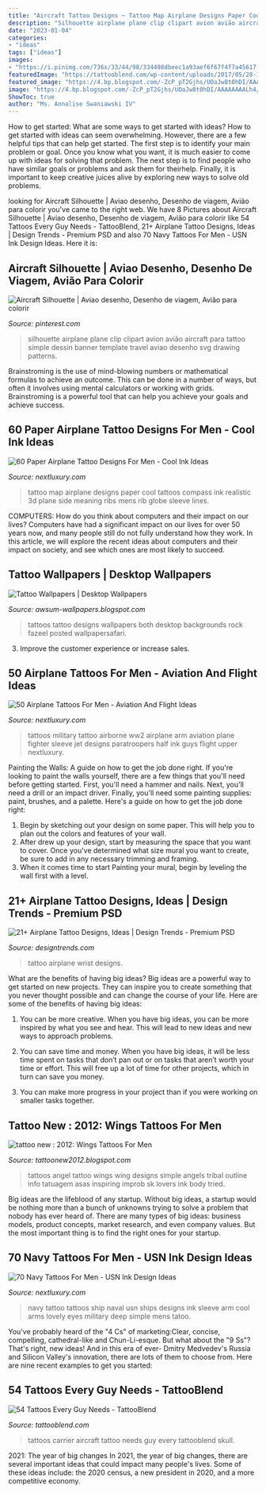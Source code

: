```yaml
---
title: "Aircraft Tattoo Designs ~ Tattoo Map Airplane Designs Paper Cool Tattoos Compass Ink Realistic 3d Plane Side Meaning Ribs Mens Rib Globe Sleeve Lines"
description: "Silhouette airplane plane clip clipart avion avião aircraft para tattoo simple dessin banner template travel aviao desenho svg drawing patterns"
date: "2023-01-04"
categories:
- "ideas"
tags: ["ideas"]
images:
- "https://i.pinimg.com/736x/33/44/98/334498dbeec1a93aef6f67f4f7a45617--applique-patterns-tattoo-designs.jpg"
featuredImage: "https://tattooblend.com/wp-content/uploads/2017/05/28-1.jpg"
featured_image: "https://4.bp.blogspot.com/-ZcP_pT2Gjhs/UOaJw8t0hDI/AAAAAAAALh4/sraypTzjK4k/s1600/Tattoos-iPad-3-HD-Backgrounds.jpg"
image: "https://4.bp.blogspot.com/-ZcP_pT2Gjhs/UOaJw8t0hDI/AAAAAAAALh4/sraypTzjK4k/s1600/Tattoos-iPad-3-HD-Backgrounds.jpg"
ShowToc: true
author: "Ms. Annalise Swaniawski IV"
---
```



How to get started: What are some ways to get started with ideas?
How to get started with ideas can seem overwhelming. However, there are a few helpful tips that can help get started. The first step is to identify your main problem or goal. Once you know what you want, it is much easier to come up with ideas for solving that problem. The next step is to find people who have similar goals or problems and ask them for theirhelp. Finally, it is important to keep creative juices alive by exploring new ways to solve old problems.

	

		
looking for Aircraft Silhouette | Aviao desenho, Desenho de viagem, Avião para colorir you've came to the right web. We have 8 Pictures about Aircraft Silhouette | Aviao desenho, Desenho de viagem, Avião para colorir like 54 Tattoos Every Guy Needs - TattooBlend, 21+ Airplane Tattoo Designs, Ideas | Design Trends - Premium PSD and also 70 Navy Tattoos For Men - USN Ink Design Ideas. Here it is:
		
    
## Aircraft Silhouette | Aviao Desenho, Desenho De Viagem, Avião Para Colorir

<img loading=lazy src="https://i.pinimg.com/736x/33/44/98/334498dbeec1a93aef6f67f4f7a45617--applique-patterns-tattoo-designs.jpg" onerror="this.onerror=null;this.src='https://tse2.mm.bing.net/th?id=OIP.vPCQjAive2729yshd2zIJwHaJl&amp;pid=15.1';" alt="Aircraft Silhouette | Aviao desenho, Desenho de viagem, Avião para colorir">

_Source: pinterest.com_

>silhouette airplane plane clip clipart avion avião aircraft para tattoo simple dessin banner template travel aviao desenho svg drawing patterns. 

	

Brainstroming is the use of mind-blowing numbers or mathematical formulas to achieve an outcome. This can be done in a number of ways, but often it involves using mental calculators or working with grids. Brainstroming is a powerful tool that can help you achieve your goals and achieve success.

    
## 60 Paper Airplane Tattoo Designs For Men - Cool Ink Ideas

<img loading=lazy src="http://nextluxury.com/wp-content/uploads/compass-and-map-3d-mens-paper-airplane-rib-cage-side-tattoo.jpg" onerror="this.onerror=null;this.src='https://tse4.mm.bing.net/th?id=OIP.w-QZuI7ATIFl4D2-6KSNCgHaHa&amp;pid=15.1';" alt="60 Paper Airplane Tattoo Designs For Men - Cool Ink Ideas">

_Source: nextluxury.com_

>tattoo map airplane designs paper cool tattoos compass ink realistic 3d plane side meaning ribs mens rib globe sleeve lines. 

	

COMPUTERS: How do you think about computers and their impact on our lives?
Computers have had a significant impact on our lives for over 50 years now, and many people still do not fully understand how they work. In this article, we will explore the recent ideas about computers and their impact on society, and see which ones are most likely to succeed.

    
## Tattoo Wallpapers | Desktop Wallpapers

<img loading=lazy src="https://4.bp.blogspot.com/-ZcP_pT2Gjhs/UOaJw8t0hDI/AAAAAAAALh4/sraypTzjK4k/s1600/Tattoos-iPad-3-HD-Backgrounds.jpg" onerror="this.onerror=null;this.src='https://tse1.mm.bing.net/th?id=OIP.RHLXqjR0or1ZTrCE1bo1xwHaHa&amp;pid=15.1';" alt="Tattoo Wallpapers | Desktop Wallpapers">

_Source: awsum-wallpapers.blogspot.com_

>tattoos tattoo designs wallpapers both desktop backgrounds rock fazeel posted wallpapersafari. 

	

3. Improve the customer experience or increase sales.

    
## 50 Airplane Tattoos For Men - Aviation And Flight Ideas

<img loading=lazy src="http://nextluxury.com/wp-content/uploads/guys-fighter-jet-tattoo.jpg" onerror="this.onerror=null;this.src='https://tse4.mm.bing.net/th?id=OIP.19r5SuOuzFb3c54i_wYGDgHaHi&amp;pid=15.1';" alt="50 Airplane Tattoos For Men - Aviation And Flight Ideas">

_Source: nextluxury.com_

>tattoos military tattoo airborne ww2 airplane arm aviation plane fighter sleeve jet designs paratroopers half ink guys flight upper nextluxury. 

	

Painting the Walls: A guide on how to get the job done right.
If you're looking to paint the walls yourself, there are a few things that you'll need before getting started. First, you'll need a hammer and nails. Next, you'll need a drill or an impact driver. Finally, you'll need some painting supplies: paint, brushes, and a palette. Here's a guide on how to get the job done right: 
1) Begin by sketching out your design on some paper. This will help you to plan out the colors and features of your wall. 
2) After drew up your design, start by measuring the space that you want to cover. Once you've determined what size mural you want to create, be sure to add in any necessary trimming and framing. 
3) When it comes time to start Painting your mural, begin by leveling the wall first with a level.

    
## 21+ Airplane Tattoo Designs, Ideas | Design Trends - Premium PSD

<img loading=lazy src="https://images.designtrends.com/wp-content/uploads/2016/08/30170116/Small-Airplane-Tattoo-on-Wrist.jpg" onerror="this.onerror=null;this.src='https://tse1.mm.bing.net/th?id=OIP.lWvnDKbUgDlGH1WnVhA1UAHaHa&amp;pid=15.1';" alt="21+ Airplane Tattoo Designs, Ideas | Design Trends - Premium PSD">

_Source: designtrends.com_

>tattoo airplane wrist designs. 

	

What are the benefits of having big ideas?
Big ideas are a powerful way to get started on new projects. They can inspire you to create something that you never thought possible and can change the course of your life. Here are some of the benefits of having big ideas:
1. You can be more creative. When you have big ideas, you can be more inspired by what you see and hear. This will lead to new ideas and new ways to approach problems.

2. You can save time and money. When you have big ideas, it will be less time spent on tasks that don’t pan out or on tasks that aren’t worth your time or effort. This will free up a lot of time for other projects, which in turn can save you money.

3. You can make more progress in your project than if you were working on smaller tasks together.

    
## Tattoo New : 2012: Wings Tattoos For Men

<img loading=lazy src="http://3.bp.blogspot.com/-OQy-mmIvqkk/Tn2aQBwio9I/AAAAAAAABA0/Glubg9htvZ4/s1600/angel+wing+tattoos+for+men+on+back.jpg" onerror="this.onerror=null;this.src='https://tse1.mm.bing.net/th?id=OIP.ZdJDwjg0GQOwxdOR31TNLQHaJ4&amp;pid=15.1';" alt="tattoo new : 2012: Wings Tattoos For Men">

_Source: tattoonew2012.blogspot.com_

>tattoos angel tattoo wings wing designs simple angels tribal outline info tatuagem asas inspiring improb sk lovers ink body tried. 

	

Big ideas are the lifeblood of any startup. Without big ideas, a startup would be nothing more than a bunch of unknowns trying to solve a problem that nobody has ever heard of. There are many types of big ideas: business models, product concepts, market research, and even company values. But the most important thing is to find the right ones for your startup.

    
## 70 Navy Tattoos For Men - USN Ink Design Ideas

<img loading=lazy src="http://nextluxury.com/wp-content/uploads/naval-warfare-reaslitic-mens-navy-sleeve-tattoo.jpg" onerror="this.onerror=null;this.src='https://tse3.mm.bing.net/th?id=OIP.zc4Deda6TbbtHLM6v7uvXgHaK0&amp;pid=15.1';" alt="70 Navy Tattoos For Men - USN Ink Design Ideas">

_Source: nextluxury.com_

>navy tattoo tattoos ship naval usn ships designs ink sleeve arm cool arms lovely eyes military deep simple mens tatoo. 

	

You've probably heard of the "4 Cs" of marketing:Clear, concise, compelling, cathedral-like and Chun-Li-esque. But what about the "9 Ss"? That's right, new ideas! And in this era of ever- Dmitry Medvedev's Russia and Silicon Valley's innovation, there are lots of them to choose from. Here are nine recent examples to get you started: 

    
## 54 Tattoos Every Guy Needs - TattooBlend

<img loading=lazy src="https://tattooblend.com/wp-content/uploads/2017/05/28-1.jpg" onerror="this.onerror=null;this.src='https://tse3.mm.bing.net/th?id=OIP.MNGcOGYKwS0DYjUQW5yqjQHaHX&amp;pid=15.1';" alt="54 Tattoos Every Guy Needs - TattooBlend">

_Source: tattooblend.com_

>tattoos carrier aircraft tattoo needs guy every tattooblend skull. 

	

2021: The year of big changes
In 2021, the year of big changes, there are several important ideas that could impact many people's lives. Some of these ideas include: the 2020 census, a new president in 2020, and a more competitive economy.

